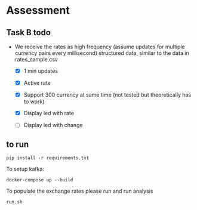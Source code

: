 # Assessment

## Task B todo
- We receive the rates as high frequency (assume updates for multiple
currency pairs every millisecond) structured data, similar to the data
in rates_sample.csv
  - [x] 1 min updates
  - [x] Active rate
  - [x] Support 300 currency at same time (not tested but theoretically has to work)
  - [x] Display led with rate
  - [ ] Display led with change 


## to run
```shell
pip install -r requirements.txt
```
To setup kafka:
```shell
docker-compose up --build
```
To populate the exchange rates please run and run analysis
```shell
run.sh
```

